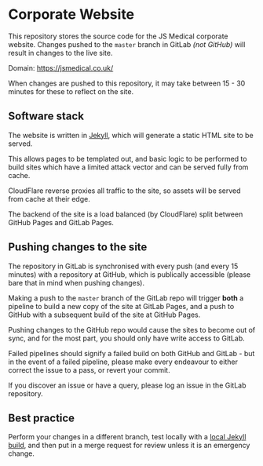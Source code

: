 # Corporate Website

This repository stores the source code for the JS Medical corporate website. Changes pushed to the `master` branch in GitLab *(not GitHub)* will result in changes to the live site.

Domain: <https://jsmedical.co.uk/>

When changes are pushed to this repository, it may take between 15 - 30 minutes for these to reflect on the site.

## Software stack

The website is written in [Jekyll](https://jekyllrb.com), which will generate a static HTML site to be served.

This allows pages to be templated out, and basic logic to be performed to build sites which have a limited attack vector and can be served fully from cache.

CloudFlare reverse proxies all traffic to the site, so assets will be served from cache at their edge.

The backend of the site is a load balanced (by CloudFlare) split between GitHub Pages and GitLab Pages.

## Pushing changes to the site

The repository in GitLab is synchronised with every push (and every 15 minutes) with a repository at GitHub, which is publically accessible (please bare that in mind when pushing changes).

Making a push to the `master` branch of the GitLab repo will trigger **both** a pipeline to build a new copy of the site at GitLab Pages, and a push to GitHub with a subsequent build of the site at GitHub Pages.

Pushing changes to the GitHub repo would cause the sites to become out of sync, and for the most part, you should only have write access to GitLab.

Failed pipelines should signify a failed build on both GitHub and GitLab - but in the event of a failed pipeline, please make every endeavour to either correct the issue to a pass, or revert your commit.

If you discover an issue or have a query, please log an issue in the GitLab repository.

## Best practice

Perform your changes in a different branch, test locally with a [local Jekyll build](https://help.github.com/articles/setting-up-your-github-pages-site-locally-with-jekyll/), and then put in a merge request for review unless it is an emergency change.